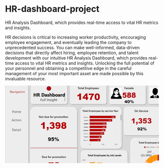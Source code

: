 # HR-dashboard-project
HR Analysis Dashboard, which provides real-time access to vital HR metrics and insights. 


HR decisions is critical to increasing worker productivity, encouraging employee engagement, and eventually leading the company to unprecedented success. You can make well-informed, data-driven decisions that directly affect hiring, employee retention, and talent development with our intuitive HR Analysis Dashboard, which provides real-time access to vital HR metrics and insights. Unlocking the full potential of your personnel and obtaining a competitive edge in the careful management of your most important asset are made possible by this invaluable resource.


![](./Hr_Project.jpg)
